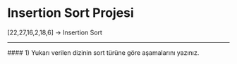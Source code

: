 # Insertion Sort Projesi
[22,27,16,2,18,6] -> Insertion Sort
<hr>
#### 1) Yukarı verilen dizinin sort türüne göre aşamalarını yazınız.
